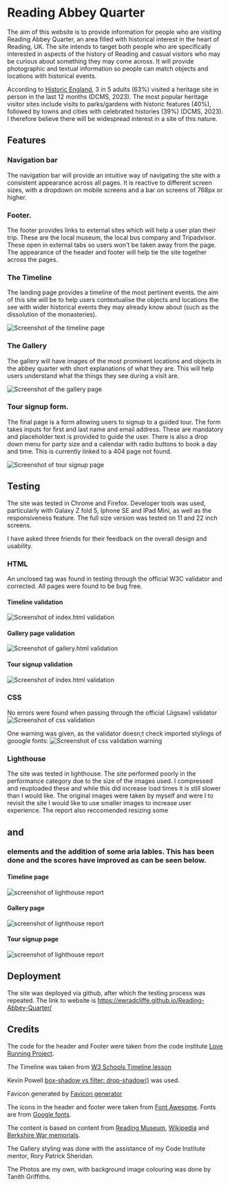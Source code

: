 # Reading Abbey Quarter

The aim of this website is to provide information for people who are visiting Reading Abbey Quarter, an area filled with historical interest in the heart of Reading, UK. The site intends to target both people who are specifically interested in aspects of the history of Reading and casual visitors who may be curious about something they may come across. It will provide photographic and textual information so people can match objects and locations with historical events. 

According to [Historic England](https://historicengland.org.uk/research/heritage-counts/heritage-and-economy/visitor-economy/), 3 in 5 adults (63%) visited a heritage site in person in the last 12 months (DCMS, 2023). The most popular heritage visitor sites include visits to parks/gardens with historic features (40%), followed by towns and cities with celebrated histories (39%) (DCMS, 2023). I therefore believe there will be widespread interest in a site of this nature.

## Features
### Navigation bar
The navigation bar will provide an intuitive way of navigating the site with a consistent appearance across all pages. It is reactive to different screen sizes, with a dropdown on mobile screens and a bar on screens of 768px or higher. 

### Footer. 
The footer provides links to external sites which will help a user plan their trip. These are the local museum, the local bus company and Tripadvisor. These open in external tabs so users won't be taken away from the page.
The appearance of the header and footer will help  tie the site together across the pages. 

### The Timeline
The landing page provides a timeline of the most pertinent events. the aim of this site will be to help users contextualise the objects and locations the see with wider historical events they may already know about (such as the dissolution of the monasteries).

![Screenshot of the timeline page](assets/images/timelinepage.jpg)

### The Gallery
The gallery will have images of the most prominent locations and objects in the abbey quarter with short explanations of what they are. This will help users understand what the things they see during a visit are.

![Screenshot of the gallery page](assets/images/gallerypage.jpg)

### Tour signup form.
The final page is a form allowing users to signup to a guided tour. The form takes inputs for first and last name and email address. These are mandatory and placeholder text is provided to guide the user. There is also a drop down menu for party size and a calendar with radio buttons to book a day and time. This is currently linked to a 404 page not found. 

![Screenshot of tour signup page](assets/images/tourpage.jpg)

## Testing

The site was tested in Chrome and Firefox. Developer tools was used, particularly with Galaxy Z fold 5, Iphone SE and IPad Mini, as well as the responsiveness feature. The full size version was tested on 11 and 22 inch screens. 
 
I have asked three friends for their feedback on the overall design and usability.

### HTML
An unclosed tag was found in testing through the official W3C validator and corrected. All pages were found to be bug free.

#### Timeline validation
 ![Screenshot of index.html validation](assets/images/index.htmlw3validator.png)

#### Gallery page validation
![Screenshot of gallery.html validation](assets/images/gallery.htmlw3validator.png)

#### Tour signup validation
![Screenshot of index.html validation](assets/images/toursignup.htmlw3validator.png)

### CSS
No errors were found when passing through the official (Jigsaw) validator
![Screenshot of css validation](assets/images/cssw3cvalidation.png)

One warning was given, as the validator doesn;t check imported stylings of gooogle fonts:
![Screenshot of css validation warning](assets/images/cssw3cvalidationwarning.png)

### Lighthouse
The site was tested in lighthouse. The site performed poorly in the performance category due to the size of the images used. I compressed and reuploaded these and while this did increase load times it is still slower than I would like. The original images were taken by myself and were I to revisit the site I would like to use smaller images to increase user experience.  The report also reccomended resizing some <h2> and <h3> elements and the addition of some aria lables. This has been done and the scores have improved as can be seen below.

#### Timeline page
![screenshot of lighthouse report](assets/images/index.htmllighthouse.png)

#### Gallery page
![screenshot of lighthouse report](assets/images/gallerylighthouse.png)

#### Tour signup page
![screenshot of lighthouse report](assets/images/tourlighthouse.png)

## Deployment
The site was deployed via github, after which the testing process was repeated. The link to website is https://ewradcliffe.github.io/Reading-Abbey-Quarter/

## Credits

The  code for the header and Footer were taken from the code institute [Love Running Project](https://codeinstitute.net).

The Timeline was taken from [W3 Schools Timeline lesson](https://www.w3schools.com/howto/howto_css_timeline.asp)

Kevin Powell [box-shadow vs filter: drop-shadow()](https://www.youtube.com/watch?v=8Z9zimqUCzA) was used.

Favicon generated by [Favicon generator](https://www.favicon-generator.org/)

The icons in the header and footer were taken from [Font Awesome](https://fontawesome.com/). Fonts are from [Google fonts](https://fonts.google.com/).

The content is based on content from [Reading Museum](https://www.readingmuseum.org.uk/), [Wikipedia](https://en.wikipedia.org/wiki/Reading_Abbey) and [Berkshire War memorials](http://www.berkswm.org/index.html). 

The Gallery styling was done with the assistance of my Code Institute mentor, Rory Patrick Sheridan.

The Photos are my own, with background image colouring was done by Tanith Griffiths.